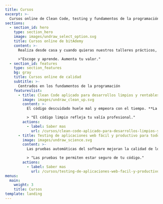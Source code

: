 ```yaml
---
title: Cursos
excerpt: >-
  Cursos online de Clean Code, testing y fundamentos de la programación.
sections:
  - section_id: hero
    type: section_hero
    image: images/undraw_select_option.svg
    title: Cursos online de bitAdemy
    content: >-
      Realiza desde casa y cuando quieras nuestros talleres prácticos, cortos y eficaces.

      >"Escoge y aprende. Aumenta tu valor."
  - section_id: features
    type: section_features
    bg: gray
    title: Cursos online de calidad
    subtitle: >-
      Centrados en los fundamentos de la programación
    featureslist:
      - title: Clean Code aplicado para desarrollos limpios y rentables
        image: images/undraw_clean_up.svg
        content: >-
          El código descuidado huele mal y empeora con el tiempo. **La artesanía del software cuida la escritura para crear código limpio**. Transfórmate con este curso en artesano del software.

          > "El código limpio refleja tu valía profesional."
        actions:
          - label: Saber mas
            url: /cursos/clean-code-aplicado-para-desarrollos-limpios-y-rentables/
      - title: Testing de aplicaciones web fácil y productivo para todos
        image: images/undraw_science.svg
        content: >-
          Las pruebas automáticas del software mejoran la calidad de los programas. **Los tests descubren bugs y reducen los tiempos de mantenimiento**. Pero lo mejor es que pueden ser divertidas y desde luego rentables.

          > "Las pruebas te permiten estar seguro de tu código."
        actions:
          - label: Saber mas
            url: /cursos/testing-de-aplicaciones-web-facil-y-productivo-para-todos/
menus:
  main:
    weight: 3
    title: Cursos
template: landing
---
```

